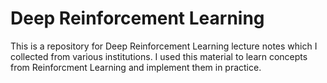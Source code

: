 # Deep Reinforcement Learning

This is a repository for Deep Reinforcement Learning lecture notes which I collected from various institutions. I used this material to learn concepts from Reinforcment Learning and implement them in practice.

